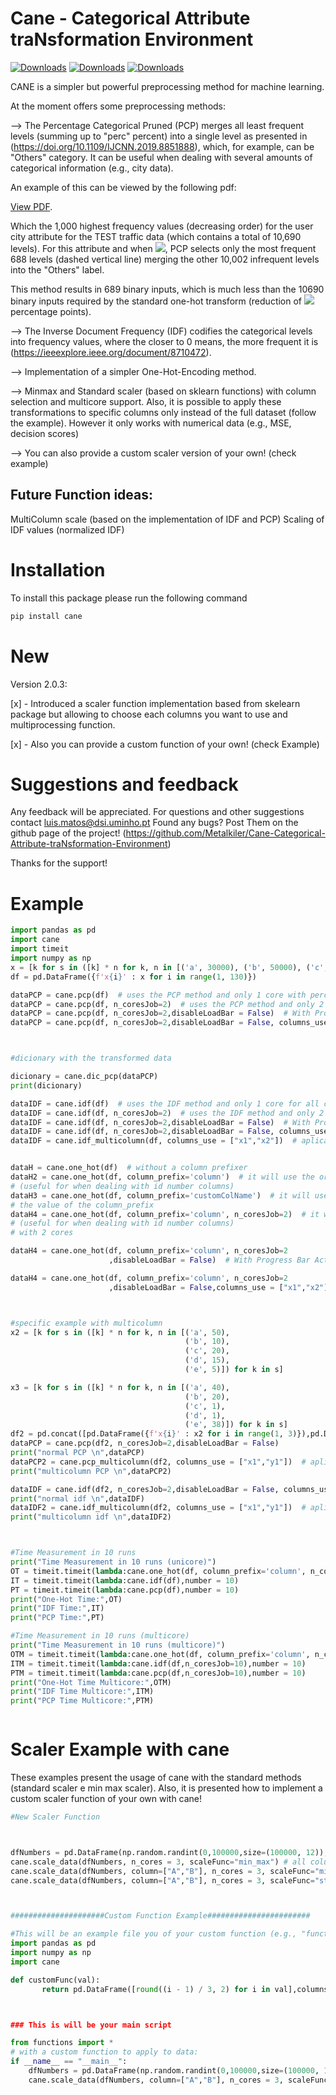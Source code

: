 # Cane - Categorical Attribute traNsformation Environment
[![Downloads](https://pepy.tech/badge/cane)](https://pepy.tech/project/cane) [![Downloads](https://pepy.tech/badge/cane/month)](https://pepy.tech/project/cane) [![Downloads](https://pepy.tech/badge/cane/week)](https://pepy.tech/project/cane)

CANE is a simpler but powerful preprocessing method for machine learning.

At the moment offers some preprocessing methods:

--> The Percentage Categorical Pruned (PCP) merges all least frequent levels (summing up to "perc" percent) into a single level as presented in (<https://doi.org/10.1109/IJCNN.2019.8851888>), which, for example, can be "Others" category. It can be useful when dealing with several amounts of categorical information (e.g., city data).

An example of this can be viewed by the following pdf:
 
<p><a href="https://github.com/Metalkiler/Cane-Categorical-Attribute-traNsformation-Environment/blob/master/cities.pdf">View PDF</a>.</p>
  

Which the 1,000 highest frequency values (decreasing order) for the user city attribute for the TEST traffic data (which contains a total of 10,690 levels).
For this attribute and when <img src="https://render.githubusercontent.com/render/math?math=P=10">, PCP selects only the most frequent 688 levels (dashed vertical line) merging the other 10,002 infrequent levels into the "Others" label.

This method results in 689 binary inputs, which is much less than the 10690 binary inputs required by the standard one-hot transform (reduction of <img src="https://render.githubusercontent.com/render/math?math=\frac{10690-689}{10690}=94"> percentage points).

--> The Inverse Document Frequency (IDF) codifies the categorical levels into frequency values, where the closer to 0 means, the more frequent it is (<https://ieeexplore.ieee.org/document/8710472>).

--> Implementation of a simpler One-Hot-Encoding method.

--> Minmax and Standard scaler (based on sklearn functions) with column selection and multicore support. Also, it is possible to apply these transformations to specific columns only instead of the full dataset (follow the example). However it only works with numerical data (e.g., MSE, decision scores)

--> You can also provide a custom scaler version of your own! (check example)




Future Function ideas:
-- 
MultiColumn scale (based on the implementation of IDF and PCP)
Scaling of IDF values (normalized IDF) 




# Installation

To install this package please run the following command

``` cmd
pip install cane
```

# New
Version 2.0.3:

[x] - Introduced a scaler function implementation based from skelearn package but allowing to choose each columns you want to use and multiprocessing function. 

[x] - Also you can provide a custom function of your own! (check Example)



# Suggestions and feedback

Any feedback will be appreciated.
For questions and other suggestions contact luis.matos@dsi.uminho.pt
Found any bugs? Post Them on the github page of the project! (https://github.com/Metalkiler/Cane-Categorical-Attribute-traNsformation-Environment)

Thanks for the support!

# Example

``` python
import pandas as pd
import cane
import timeit
import numpy as np
x = [k for s in ([k] * n for k, n in [('a', 30000), ('b', 50000), ('c', 70000), ('d', 10000), ('e', 1000)]) for k in s]
df = pd.DataFrame({f'x{i}' : x for i in range(1, 130)})

dataPCP = cane.pcp(df)  # uses the PCP method and only 1 core with perc == 0.05 for all columns
dataPCP = cane.pcp(df, n_coresJob=2)  # uses the PCP method and only 2 cores for all columns
dataPCP = cane.pcp(df, n_coresJob=2,disableLoadBar = False)  # With Progress Bar for all columns
dataPCP = cane.pcp(df, n_coresJob=2,disableLoadBar = False, columns_use = ["x1","x2"])  # With Progress Bar and specific columns



#dicionary with the transformed data

dicionary = cane.dic_pcp(dataPCP)
print(dicionary)

dataIDF = cane.idf(df)  # uses the IDF method and only 1 core for all columns 
dataIDF = cane.idf(df, n_coresJob=2)  # uses the IDF method and only 2 core for all columns
dataIDF = cane.idf(df, n_coresJob=2,disableLoadBar = False)  # With Progress Bar for all columns
dataIDF = cane.idf(df, n_coresJob=2,disableLoadBar = False, columns_use = ["x1","x2"]) # specific columns
dataIDF = cane.idf_multicolumn(df, columns_use = ["x1","x2"])  # aplication of specific multicolumn setting IDF


dataH = cane.one_hot(df)  # without a column prefixer
dataH2 = cane.one_hot(df, column_prefix='column')  # it will use the original column name prefix
# (useful for when dealing with id number columns)
dataH3 = cane.one_hot(df, column_prefix='customColName')  # it will use a custom prefix defined by
# the value of the column_prefix
dataH4 = cane.one_hot(df, column_prefix='column', n_coresJob=2)  # it will use the original column name prefix
# (useful for when dealing with id number columns)
# with 2 cores

dataH4 = cane.one_hot(df, column_prefix='column', n_coresJob=2
                      ,disableLoadBar = False)  # With Progress Bar Active with 2 cores

dataH4 = cane.one_hot(df, column_prefix='column', n_coresJob=2
                      ,disableLoadBar = False,columns_use = ["x1","x2"])  # With Progress Bar specific columns!



#specific example with multicolumn
x2 = [k for s in ([k] * n for k, n in [('a', 50),
                                       ('b', 10),
                                       ('c', 20),
                                       ('d', 15), 
                                       ('e', 5)]) for k in s]

x3 = [k for s in ([k] * n for k, n in [('a', 40),
                                       ('b', 20),
                                       ('c', 1),
                                       ('d', 1), 
                                       ('e', 38)]) for k in s]
df2 = pd.concat([pd.DataFrame({f'x{i}' : x2 for i in range(1, 3)}),pd.DataFrame({f'y{i}' : x3 for i in range(1, 3)})], axis=1)
dataPCP = cane.pcp(df2, n_coresJob=2,disableLoadBar = False)
print("normal PCP \n",dataPCP)
dataPCP2 = cane.pcp_multicolumn(df2, columns_use = ["x1","y1"])  # aplication of specific multicolumn setting PCP
print("multicolumn PCP \n",dataPCP2)

dataIDF = cane.idf(df2, n_coresJob=2,disableLoadBar = False, columns_use = ["x1","y1"]) # specific columns
print("normal idf \n",dataIDF)
dataIDF2 = cane.idf_multicolumn(df2, columns_use = ["x1","y1"])  # aplication of specific multicolumn setting IDF
print("multicolumn idf \n",dataIDF2)



#Time Measurement in 10 runs
print("Time Measurement in 10 runs (unicore)")
OT = timeit.timeit(lambda:cane.one_hot(df, column_prefix='column', n_coresJob=1),number = 10)
IT = timeit.timeit(lambda:cane.idf(df),number = 10)
PT = timeit.timeit(lambda:cane.pcp(df),number = 10)
print("One-Hot Time:",OT)
print("IDF Time:",IT)
print("PCP Time:",PT)

#Time Measurement in 10 runs (multicore)
print("Time Measurement in 10 runs (multicore)")
OTM = timeit.timeit(lambda:cane.one_hot(df, column_prefix='column', n_coresJob=10),number = 10)
ITM = timeit.timeit(lambda:cane.idf(df,n_coresJob=10),number = 10)
PTM = timeit.timeit(lambda:cane.pcp(df,n_coresJob=10),number = 10)
print("One-Hot Time Multicore:",OTM)
print("IDF Time Multicore:",ITM)
print("PCP Time Multicore:",PTM)



```

# Scaler Example with cane

These examples present the usage of cane with the standard methods (standard scaler e min max scaler).
Also, it is presented how to implement a custom scaler function of your own with cane!
``` python
#New Scaler Function 



dfNumbers = pd.DataFrame(np.random.randint(0,100000,size=(100000, 12)), columns=list('ABCDEFGHIJKL'))
cane.scale_data(dfNumbers, n_cores = 3, scaleFunc="min_max") # all columns using 3 cores
cane.scale_data(dfNumbers, column=["A","B"], n_cores = 3, scaleFunc="min_max") # scale specific columns
cane.scale_data(dfNumbers, column=["A","B"], n_cores = 3, scaleFunc="std") #standard Scaler



#####################Custom Function Example#######################

#This will be an example file you of your custom function (e.g., "functions.py")
import pandas as pd
import numpy as np
import cane 

def customFunc(val):
       return pd.DataFrame([round((i - 1) / 3, 2) for i in val],columns=[val.name + "_custom_scalled_function])



### This is will be your main script

from functions import *
# with a custom function to apply to data:
if __name__ == "__main__":
    dfNumbers = pd.DataFrame(np.random.randint(0,100000,size=(100000, 12)), columns=list('ABCDEFGHIJKL'))
    cane.scale_data(dfNumbers, column=["A","B"], n_cores = 3, scaleFunc="custom", customfunc = customFunc)
    

```


